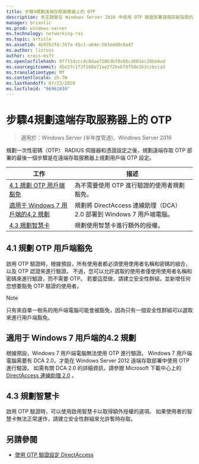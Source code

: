 ```yaml
---
title: 步驟4規劃遠端存取服務器上的 OTP
description: 本主題是在 Windows Server 2016 中使用 OTP 驗證部署遠端存取指南的一部分。
manager: brianlic
ms.prod: windows-server
ms.technology: networking-ras
ms.topic: article
ms.assetid: 4b97b2fd-767a-45c1-a64e-5b3edd0c8a47
ms.author: lizross
author: eross-msft
ms.openlocfilehash: 0f731dccc4c8dae720b3bf0c66cd601ec28be4ad
ms.sourcegitcommit: d5e27c1f2f168a71ae272bebf8f50e1b3ccbcca3
ms.translationtype: MT
ms.contentlocale: zh-TW
ms.lasthandoff: 07/23/2020
ms.locfileid: "86961030"
---
```

# <a name="step-4-plan-for-otp-on-the-remote-access-server"></a>步驟4規劃遠端存取服務器上的 OTP

>適用於：Windows Server (半年度管道)、Windows Server 2016

規劃一次性密碼（OTP） RADIUS 伺服器和憑證設定之後，規劃遠端存取 OTP 部署的最後一個步驟是在遠端存取服務器上規劃用戶端 OTP 設定。  
  
|工作|描述|  
|----|--------|  
|[4.1 規劃 OTP 用戶端豁免](#bkmk_4_1_Exemptions)|為不需要使用 OTP 進行驗證的使用者規劃豁免。|  
|[適用于 Windows 7 用戶端的4.2 規劃](#bkmk_4_2_Win7)|規劃將 DirectAccess 連線助理（DCA）2.0 部署到 Windows 7 用戶端電腦。|  
|[4.3 規劃智慧卡](#BKMK_smartcard)|規劃使用智慧卡進行額外的授權。|  
  
## <a name="41-plan-for-otp-client-exemptions"></a><a name="bkmk_4_1_Exemptions"></a>4.1 規劃 OTP 用戶端豁免  
啟用 OTP 驗證時，根據預設，所有使用者都必須使用使用者名稱和密碼的組合，以及 OTP 認證來進行驗證。 不過，您可以允許選取的使用者僅使用使用者名稱和密碼來進行驗證，而不需要 OTP。 若要這麼做，請建立安全性群組，並新增任何您想要豁免 OTP 驗證的使用者。  
  
> [!NOTE]  
> 只有來自單一樹系的用戶端電腦可能會被豁免，因為只有一個安全性群組可以選取來進行用戶端豁免。  
  
## <a name="42-plan-for-windows-7-clients"></a><a name="bkmk_4_2_Win7"></a>適用于 Windows 7 用戶端的4.2 規劃  
根據預設，Windows 7 用戶端電腦無法使用 OTP 進行驗證。  Windows 7 用戶端電腦需要有 DCA 2.0，才能在 Windows Server 2012 遠端存取部署中使用 OTP 進行驗證。 如需有關 DCA 2.0 的詳細資訊，請參閱 Microsoft 下載中心上的[DirectAccess 連線助理 2.0](https://go.microsoft.com/fwlink/?LinkId=253699) 。  
  
## <a name="43-plan-for-smart-cards"></a><a name="BKMK_smartcard"></a>4.3 規劃智慧卡  
啟用 OTP 驗證時，可以使用啟用智慧卡以取得額外授權的選項。 如果使用者的智慧卡無法正常運作，請建立安全性群組來允許暫時存取。  
  
## <a name="see-also"></a><a name="BKMK_Links"></a>另請參閱  
  
-   [使用 OTP 驗證設定 DirectAccess](../deploy-ra-otp.md)  
  

